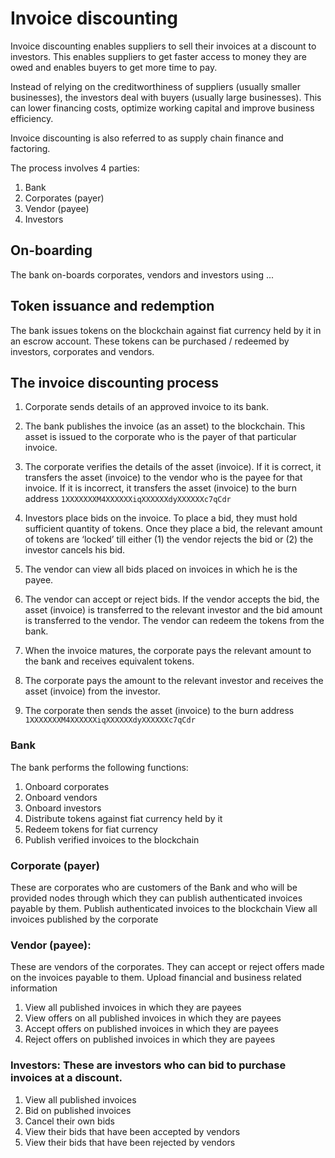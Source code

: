 # Invoice discounting

Invoice discounting enables suppliers to sell their invoices at a discount to investors. This enables suppliers to get faster access to money they are owed and enables buyers to get more time to pay. 

Instead of relying on the creditworthiness of suppliers (usually smaller businesses), the investors deal with buyers (usually large businesses). This can lower financing costs, optimize working capital and improve business efficiency.

Invoice discounting is also referred to as supply chain finance and factoring. 

The process involves 4 parties:
1. Bank 
2. Corporates (payer)
3. Vendor (payee)
4. Investors

## On-boarding
The bank on-boards corporates, vendors and investors using ...

## Token issuance and redemption
The bank issues tokens on the blockchain against fiat currency held by it in an escrow account. These tokens can be purchased / redeemed by investors, corporates and vendors. 

## The invoice discounting process

1. Corporate sends details of an approved invoice to its bank.

2. The bank publishes the invoice (as an asset) to the blockchain. This asset is issued to the corporate who is the payer of that particular invoice.

3. The corporate verifies the details of the asset (invoice). If it is correct, it transfers the asset (invoice) to the vendor who is the payee for that invoice. If it is incorrect, it transfers the asset (invoice) to the burn address `1XXXXXXXM4XXXXXXiqXXXXXXdyXXXXXXc7qCdr`

4. Investors place bids on the invoice. To place a bid, they must hold sufficient quantity of tokens. Once they place a bid, the relevant amount of tokens are ‘locked’ till either (1) the vendor rejects the bid or (2) the investor cancels his bid.

5. The vendor can view all bids placed on invoices in which he is the payee.

6. The vendor can accept or reject bids. If the vendor accepts the bid, the asset (invoice) is transferred to the relevant investor and the bid amount is transferred to the vendor. The vendor can redeem the tokens from the bank.

7. When the invoice matures, the corporate pays the relevant amount to the bank and receives equivalent tokens. 

8. The corporate pays the amount to the relevant investor and receives the asset (invoice) from the investor.

9. The corporate then sends the asset (invoice) to the burn address `1XXXXXXXM4XXXXXXiqXXXXXXdyXXXXXXc7qCdr`


### Bank
The bank performs the following functions:
1. Onboard corporates
2. Onboard vendors
3. Onboard investors
4. Distribute tokens against fiat currency held by it
5. Redeem tokens for fiat currency
6. Publish verified invoices to the blockchain

### Corporate (payer)
These are corporates who are customers of the Bank and who will be provided nodes through which they can publish authenticated invoices payable by them.
Publish authenticated invoices to the blockchain
View all invoices published by the corporate

### Vendor (payee):
These are vendors of the corporates. They can accept or reject offers made on the invoices payable to them.
Upload financial and business related information
1. View all published invoices in which they are payees
2. View offers on all published invoices in which they are payees
3. Accept offers on published invoices in which they are payees
4. Reject offers on published invoices in which they are payees

### Investors: These are investors who can bid to purchase invoices at a discount.

1. View all published invoices
2. Bid on published invoices
3. Cancel their own bids
4. View their bids that have been accepted by vendors
5. View their bids that have been rejected by vendors

